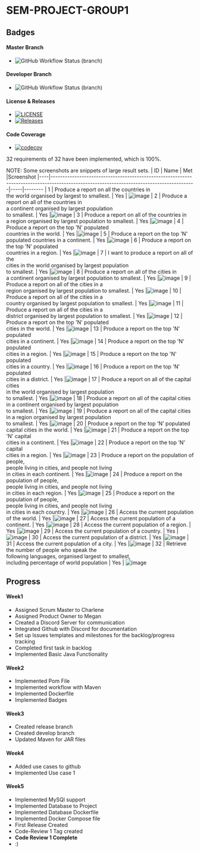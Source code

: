 # SEM-PROJECT-GROUP1

## Badges
#### Master Branch
* ![GitHub Workflow Status (branch)](https://img.shields.io/github/actions/workflow/status/meglou752/SEM-Group-Project/main.yml?branch=master)
#### Developer Branch
* ![GitHub Workflow Status (branch)](https://img.shields.io/github/actions/workflow/status/meglou752/SEM-Group-Project/main.yml?branch=master)

#### License & Releases
* [![LICENSE](https://img.shields.io/github/license/meglou752/SEM-Group-Project.svg?style=flat-square)](https://github.com/meglou752/SEM-Group-Project/blob/master/LICENSE)
* [![Releases](https://img.shields.io/github/release/meglou752/SEM-Group-Project/all.svg?style=flat-square)](https://github.com/meglou752/SEM-Group-Project/releases)
#### Code Coverage
* [![codecov](https://codecov.io/gh/meglou752/SEM-Group-Project/graph/badge.svg?token=7WDGHOGYRV)](https://codecov.io/gh/meglou752/SEM-Group-Project)

32 requirements of 32 have been implemented, which is 100%.

NOTE: Some screenshots are snippets of large result sets.
| ID | Name                                                                                                                                     | Met |Screenshot
|----|------------------------------------------------------------------------------------------------------------------------------------------|-----|--------
| 1  | Produce a report on all the countries in<br/> the world organised by largest to smallest.                                                | Yes | ![image](https://github.com/meglou752/SEM-Group-Project/blob/master/evidence_images/usecase1.png)
| 2  | Produce a report on all of the countries in<br/> a continent organised by largest population <br/>to smallest.                           | Yes |![image](https://github.com/meglou752/SEM-Group-Project/blob/master/evidence_images/usecase2.png)
| 3  | Produce a report on all of the countries in <br/>a region organised by largest population to smallest.                                   | Yes |![image](https://github.com/meglou752/SEM-Group-Project/blob/master/evidence_images/usecase3.png)
| 4  | Produce a report on the top 'N' populated <br/>countries in the world.                                                                   | Yes |![image](https://github.com/meglou752/SEM-Group-Project/blob/master/evidence_images/usecase4.png)
| 5  | Produce a report on the top 'N' populated countries in a continent.                                                                      | Yes |![image](https://github.com/meglou752/SEM-Group-Project/blob/master/evidence_images/usecase5.png)
| 6  | Produce a report on the top 'N' populated<br/> countries in a region.                                                                    | Yes |![image](https://github.com/meglou752/SEM-Group-Project/blob/master/evidence_images/usecase6.png)
| 7  | I want to produce a report on all of the <br/>cities in the world organised by largest population<br/> to smallest.                      | Yes |![image](https://github.com/meglou752/SEM-Group-Project/blob/master/evidence_images/usecase7.png)
| 8  | Produce a report on all of the cities in <br/>a continent organised by largest population to smallest.                                   | Yes |![image](https://github.com/meglou752/SEM-Group-Project/blob/master/evidence_images/usecase8.png)
| 9  | Produce a report on all of the cities in a<br/> region organised by largest population to smallest.                                      | Yes |![image](https://github.com/meglou752/SEM-Group-Project/blob/master/evidence_images/usecase9.png)
| 10 | Produce a report on all of the cities in a <br/>country organised by largest population to smallest.                                     | Yes |![image](https://github.com/meglou752/SEM-Group-Project/blob/master/evidence_images/usecase10.png)
| 11 | Produce a report on all of the cities in a <br/>district organised by largest population to smallest.                                    | Yes |![image](https://github.com/meglou752/SEM-Group-Project/blob/master/evidence_images/usecase11.png)
| 12 | Produce a report on the top 'N' populated <br/>cities in the world.                                                                      | Yes |![image](https://github.com/meglou752/SEM-Group-Project/blob/master/evidence_images/usecase12.png)
| 13 | Produce a report on the top 'N' populated <br/>cities in a continent.                                                                    | Yes |![image](https://github.com/meglou752/SEM-Group-Project/blob/master/evidence_images/usecase13.png)
| 14 | Produce a report on the top 'N' populated <br/>cities in a region.                                                                       | Yes |![image](https://github.com/meglou752/SEM-Group-Project/blob/master/evidence_images/usecase14.png)
| 15 | Produce a report on the top 'N' populated <br/>cities in a country.                                                                      | Yes |![image](https://github.com/meglou752/SEM-Group-Project/blob/master/evidence_images/usecase15.png)
| 16 | Produce a report on the top 'N' populated <br/>cities in a district.                                                                     | Yes |![image](https://github.com/meglou752/SEM-Group-Project/blob/master/evidence_images/usecase16.png)
| 17 | Produce a report on all of the capital cities <br/>in the world organised by largest population <br/>to smallest.                        | Yes |![image](https://github.com/meglou752/SEM-Group-Project/blob/master/evidence_images/usecase17.png)
| 18 | Produce a report on all of the capital cities <br/>in a continent organised by largest population<br/> to smallest.                      | Yes |![image](https://github.com/meglou752/SEM-Group-Project/blob/master/evidence_images/usecase18.png)
| 19 | Produce a report on all of the capital cities<br/> in a region organised by largest population <br/>to smallest.                         | Yes |![image](https://github.com/meglou752/SEM-Group-Project/blob/master/evidence_images/usecase19.png)
| 20 | Produce a report on the top 'N' populated<br/> capital cities in the world.                                                              | Yes |![image](https://github.com/meglou752/SEM-Group-Project/blob/master/evidence_images/usecase20.png)
| 21 | Produce a report on the top 'N' capital <br/>cities in a continent.                                                                      | Yes |![image](https://github.com/meglou752/SEM-Group-Project/blob/master/evidence_images/usecase21.png)
| 22 | Produce a report on the top 'N' capital <br/>cities in a region.                                                                         | Yes |![image](https://github.com/meglou752/SEM-Group-Project/blob/master/evidence_images/usecase22.png)
| 23 | Produce a report on the population of people,<br/> people living in cities, and people not living <br/>in cities in each continent.      | Yes |![image](https://github.com/meglou752/SEM-Group-Project/blob/master/evidence_images/usecase23.png)
| 24 | Produce a report on the population of people, <br/>people living in cities, and people not living<br/> in cities in each region.         | Yes |![image](https://github.com/meglou752/SEM-Group-Project/blob/master/evidence_images/usecase24.png)
| 25 | Produce a report on the population of people, <br/>people living in cities, and people not living<br/> in cities in each country.        | Yes |![image](https://github.com/meglou752/SEM-Group-Project/blob/master/evidence_images/usecase25.png)
| 26 | Access the current population of the world.                                                                                              | Yes |![image](https://github.com/meglou752/SEM-Group-Project/blob/master/evidence_images/usecase26.png)
| 27 | Access the current population of a continent.                                                                                            | Yes |![image](https://github.com/meglou752/SEM-Group-Project/blob/master/evidence_images/usecase27.png)
| 28 | Access the current population of a region.                                                                                               | Yes |![image](https://github.com/meglou752/SEM-Group-Project/blob/master/evidence_images/usecase28.png)
| 29 | Access the current population of a country.                                                                                              | Yes |![image](https://github.com/meglou752/SEM-Group-Project/blob/master/evidence_images/usecase29.png)
| 30 | Access the current population of a district.                                                                                             | Yes |![image](https://github.com/meglou752/SEM-Group-Project/blob/master/evidence_images/usecase30.png)
| 31 | Access the current population of a city.                                                                                                 | Yes |![image](https://github.com/meglou752/SEM-Group-Project/blob/master/evidence_images/usecase31.png)
| 32 | Retrieve the number of people who speak the <br/>following languages, organised largest to smallest, <br/>including percentage of world population | Yes | ![image](https://github.com/meglou752/SEM-Group-Project/blob/master/evidence_images/usecase32.png)




## Progress

#### Week1
- Assigned Scrum Master to Charlene
- Assigned Product Owner to Megan
- Created a Discord Server for communication
- Integrated Github with Discord for documentation
- Set up Issues templates and milestones for the backlog/progress tracking
- Completed first task in backlog
- Implemented Basic Java Functionality
#### Week2
- Implemented Pom File
- Implemented workflow with Maven
- Implemented Dockerfile
- Implemented Badges
#### Week3
- Created release branch
- Created develop branch
- Updated Maven for JAR files
#### Week4
- Added use cases to github
- Implemented Use case 1
#### Week5
- Implemented MySQl support
- Implemented Database to Project
- Implemented Database Dockerfile
- Implemented Docker Compose file
- First Release Created
- Code-Review 1 Tag created
- **Code Review 1 Complete**
- :)
